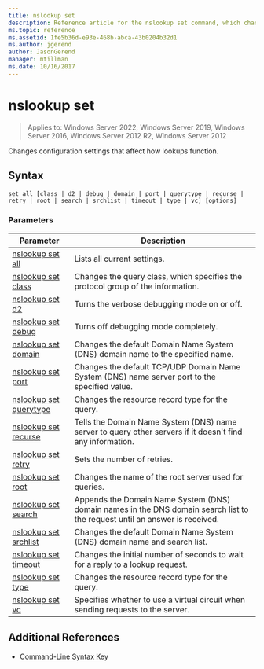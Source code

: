 ```yaml
---
title: nslookup set
description: Reference article for the nslookup set command, which changes configuration settings affecting how lookups behave.
ms.topic: reference
ms.assetid: 1fe5b36d-e93e-468b-abca-43b0204b32d1
ms.author: jgerend
author: JasonGerend
manager: mtillman
ms.date: 10/16/2017
---
```


# nslookup set

>Applies to: Windows Server 2022, Windows Server 2019, Windows Server 2016, Windows Server 2012 R2, Windows Server 2012

Changes configuration settings that affect how lookups function.

## Syntax

```
set all [class | d2 | debug | domain | port | querytype | recurse | retry | root | search | srchlist | timeout | type | vc] [options]
```

### Parameters

| Parameter | Description |
| --------- | ----------- |
| [nslookup set all](nslookup-set-all.md) | Lists all current settings. |
| [nslookup set class](nslookup-set-class.md) | Changes the query class, which specifies the protocol group of the information. |
| [nslookup set d2](nslookup-set-d2.md) | Turns the verbose debugging mode on or off. |
| [nslookup set debug](nslookup-set-debug.md) | Turns off debugging mode completely. |
| [nslookup set domain](nslookup-set-domain.md) | Changes the default Domain Name System (DNS) domain name to the specified name. |
| [nslookup set port](nslookup-set-port.md) | Changes the default TCP/UDP Domain Name System (DNS) name server port to the specified value.
| [nslookup set querytype](nslookup-set-querytype.md) | Changes the resource record type for the query. |
| [nslookup set recurse](nslookup-set-recurse.md) | Tells the Domain Name System (DNS) name server to query other servers if it doesn't find any information. |
| [nslookup set retry](nslookup-set-retry.md) | Sets the number of retries. |
| [nslookup set root](nslookup-set-root.md) | Changes the name of the root server used for queries. |
| [nslookup set search](nslookup-set-search.md) | Appends the Domain Name System (DNS) domain names in the DNS domain search list to the request until an answer is received. |
| [nslookup set srchlist](nslookup-set-srchlist.md) | Changes the default Domain Name System (DNS) domain name and search list. |
| [nslookup set timeout](nslookup-set-timeout.md) | Changes the initial number of seconds to wait for a reply to a lookup request. |
| [nslookup set type](nslookup-set-type.md) | Changes the resource record type for the query. |
| [nslookup set vc](nslookup-set-vc.md) | Specifies whether to use a virtual circuit when sending requests to the server. |

## Additional References

- [Command-Line Syntax Key](command-line-syntax-key.md)
